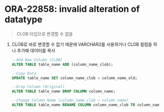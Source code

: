 ORA-22858: invalid alteration of datatype
===
>CLOB 타입으로 변경할 수 없음

1. CLOB로 바로 변경할 수 없기 때문에 VARCHAR2를 사용하거나 CLOB 컬럼을 하나 추가해 데이터를 복사
    ```sql
    --Add New Column (CLOB)
    ALTER TABLE table_name ADD (column_name_clob);
    
    --Copy Data
    UPDATE table_name SET column_name_clob = column_name_old;
    
    --Drop Column (Original)
    ALTER TABLE table_name DROP COLUMN column_name;
    
    --Change Column Name (column_name_clob → column_name)
    ALTER TABLE table_name RENAME COLUMN column_name_clob TO column_name;
    ```

